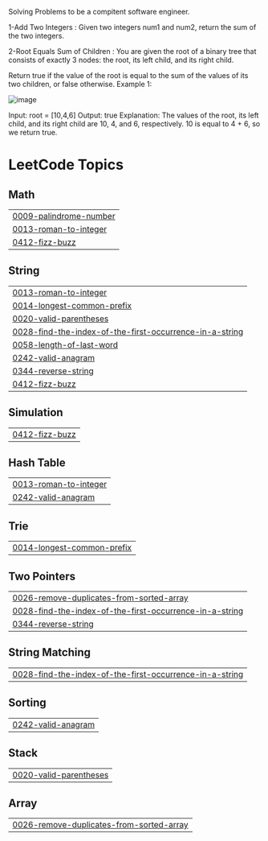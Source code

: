 Solving Problems to be a compitent software engineer.

1-Add Two Integers : Given two integers num1 and num2, return the sum of the two integers.

2-Root Equals Sum of Children : You are given the root of a binary tree that consists of exactly 3 nodes: the root, its left child, and its right child.

Return true if the value of the root is equal to the sum of the values of its two children, or false otherwise.
Example 1:

![image](https://github.com/Liquelaliqour/Leetcode/assets/93725160/7f2996e1-375a-403f-8355-c979a63d0d52)

Input: root = [10,4,6]
Output: true
Explanation: The values of the root, its left child, and its right child are 10, 4, and 6, respectively.
10 is equal to 4 + 6, so we return true.

<!---LeetCode Topics Start-->
# LeetCode Topics
## Math
|  |
| ------- |
| [0009-palindrome-number](https://github.com/LewisMagangi/Leetcode/tree/master/0009-palindrome-number) |
| [0013-roman-to-integer](https://github.com/LewisMagangi/Leetcode/tree/master/0013-roman-to-integer) |
| [0412-fizz-buzz](https://github.com/LewisMagangi/Leetcode/tree/master/0412-fizz-buzz) |
## String
|  |
| ------- |
| [0013-roman-to-integer](https://github.com/LewisMagangi/Leetcode/tree/master/0013-roman-to-integer) |
| [0014-longest-common-prefix](https://github.com/LewisMagangi/Leetcode/tree/master/0014-longest-common-prefix) |
| [0020-valid-parentheses](https://github.com/LewisMagangi/Leetcode/tree/master/0020-valid-parentheses) |
| [0028-find-the-index-of-the-first-occurrence-in-a-string](https://github.com/LewisMagangi/Leetcode/tree/master/0028-find-the-index-of-the-first-occurrence-in-a-string) |
| [0058-length-of-last-word](https://github.com/LewisMagangi/Leetcode/tree/master/0058-length-of-last-word) |
| [0242-valid-anagram](https://github.com/LewisMagangi/Leetcode/tree/master/0242-valid-anagram) |
| [0344-reverse-string](https://github.com/LewisMagangi/Leetcode/tree/master/0344-reverse-string) |
| [0412-fizz-buzz](https://github.com/LewisMagangi/Leetcode/tree/master/0412-fizz-buzz) |
## Simulation
|  |
| ------- |
| [0412-fizz-buzz](https://github.com/LewisMagangi/Leetcode/tree/master/0412-fizz-buzz) |
## Hash Table
|  |
| ------- |
| [0013-roman-to-integer](https://github.com/LewisMagangi/Leetcode/tree/master/0013-roman-to-integer) |
| [0242-valid-anagram](https://github.com/LewisMagangi/Leetcode/tree/master/0242-valid-anagram) |
## Trie
|  |
| ------- |
| [0014-longest-common-prefix](https://github.com/LewisMagangi/Leetcode/tree/master/0014-longest-common-prefix) |
## Two Pointers
|  |
| ------- |
| [0026-remove-duplicates-from-sorted-array](https://github.com/LewisMagangi/Leetcode/tree/master/0026-remove-duplicates-from-sorted-array) |
| [0028-find-the-index-of-the-first-occurrence-in-a-string](https://github.com/LewisMagangi/Leetcode/tree/master/0028-find-the-index-of-the-first-occurrence-in-a-string) |
| [0344-reverse-string](https://github.com/LewisMagangi/Leetcode/tree/master/0344-reverse-string) |
## String Matching
|  |
| ------- |
| [0028-find-the-index-of-the-first-occurrence-in-a-string](https://github.com/LewisMagangi/Leetcode/tree/master/0028-find-the-index-of-the-first-occurrence-in-a-string) |
## Sorting
|  |
| ------- |
| [0242-valid-anagram](https://github.com/LewisMagangi/Leetcode/tree/master/0242-valid-anagram) |
## Stack
|  |
| ------- |
| [0020-valid-parentheses](https://github.com/LewisMagangi/Leetcode/tree/master/0020-valid-parentheses) |
## Array
|  |
| ------- |
| [0026-remove-duplicates-from-sorted-array](https://github.com/LewisMagangi/Leetcode/tree/master/0026-remove-duplicates-from-sorted-array) |
<!---LeetCode Topics End-->